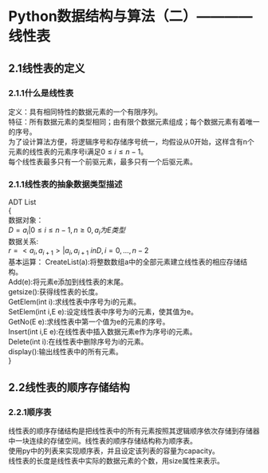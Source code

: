 # Python数据结构与算法（二）————线性表  
## 2.1线性表的定义  
### 2.1.1什么是线性表  
定义：具有相同特性的数据元素的一个有限序列。  
特征：所有数据元素的类型相同；由有限个数据元素组成；每个数据元素有着唯一的序号。  
为了设计算法方便，将逻辑序号和存储序号统一，均假设从0开始，这样含有n个元素的线性表的元素序号i满足$0\le i \le n-1$。  
每个线性表最多只有一个前驱元素，最多只有一个后驱元素。  
### 2.1.1线性表的抽象数据类型描述  
ADT List  
{  
    数据对象：  
    $D = a_i|0 \le i \le n-1, n \ge 0, a_i为E类型$   
    数据关系:  
    $r = <a_i,a_{i+1}>| a_i, a_{i+1} \ in D, i=0,...,n-2$     
    基本运算：
    CreateList(a):将整数数组a中的全部元素建立线性表的相应存储结构。  
    Add(e):将元素e添加到线性表的末尾。  
    getsize():获得线性表的长度。  
    GetElem(int i):求线性表中序号为i的元素。  
    SetElem(int i,E e):设定线性表中序号为i的元素，使其值为e。  
    GetNo(E e):求线性表中第一个值为e的元素的序号。  
    Insert(int i,E e):在线性表中插入数据元素e作为序号i的元素。  
    Delete(int i):在线性表中删除序号为i的元素。  
    display():输出线性表中的所有元素。  
}  

## 2.2线性表的顺序存储结构  
### 2.2.1顺序表  
线性表的顺序存储结构是把线性表中的所有元素按照其逻辑顺序依次存储到存储器中一块连续的存储空间。线性表的顺序存储结构称为顺序表。    
使用py中的列表来实现顺序表，并且设定该列表的容量为capacity。  
线性表的长度是线性表中实际的数据元素的个数，用size属性来表示。  
